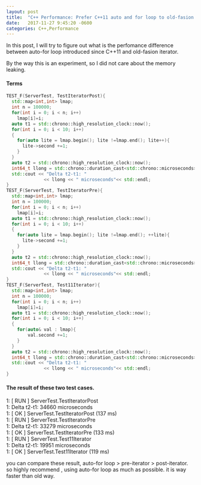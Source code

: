 ```yaml
---
layout: post
title:  "C++ Performance: Prefer C++11 auto and for loop to old-fasion iterator loop  "
date:   2017-11-27 9:45:20 -0600
categories: C++,Performance
---
```

In this post, I will try to figure out what is the perfomance difference between auto-for loop introduced since C++11 and old-fasion iterator.  

By the way this is an experiment, so I did not care about the memory leaking.

#### Terms  

```cpp
TEST_F(ServerTest, TestIteratorPost){
  std::map<int,int> lmap;
  int n = 100000;
  for(int i = 0; i < n; i++)
    lmap[i]=i;
  auto t1 = std::chrono::high_resolution_clock::now();
  for(int i = 0; i < 10; i++)
  {
    for(auto lite = lmap.begin(); lite !=lmap.end(); lite++){
      lite->second +=1;
    }
  }
  auto t2 = std::chrono::high_resolution_clock::now();
  int64_t llong = std::chrono::duration_cast<std::chrono::microseconds>(t2 - t1).count() ;
  std::cout << "Delta t2-t1: " 
              << llong << " microseconds"<< std::endl;
}
TEST_F(ServerTest, TestIteratorPre){
  std::map<int,int> lmap;
  int n = 100000;
  for(int i = 0; i < n; i++)
    lmap[i]=i;
  auto t1 = std::chrono::high_resolution_clock::now();
  for(int i = 0; i < 10; i++)
  {
    for(auto lite = lmap.begin(); lite !=lmap.end(); ++lite){
      lite->second +=1;
    }
  }
  auto t2 = std::chrono::high_resolution_clock::now();
  int64_t llong = std::chrono::duration_cast<std::chrono::microseconds>(t2 - t1).count() ;
  std::cout << "Delta t2-t1: " 
              << llong << " microseconds"<< std::endl;
}
TEST_F(ServerTest, Test11Iterator){
  std::map<int,int> lmap;
  int n = 100000;
  for(int i = 0; i < n; i++)
    lmap[i]=i;
  auto t1 = std::chrono::high_resolution_clock::now();
  for(int i = 0; i < 10; i++)
  {
    for(auto& val : lmap){
        val.second +=1;
    }
  }
  auto t2 = std::chrono::high_resolution_clock::now();
  int64_t llong = std::chrono::duration_cast<std::chrono::microseconds>(t2 - t1).count() ;
  std::cout << "Delta t2-t1: " 
              << llong << " microseconds"<< std::endl;
}
```
#### The result of these two test cases.


1: [ RUN      ] ServerTest.TestIteratorPost  
1: Delta t2-t1: 34660 microseconds  
1: [       OK ] ServerTest.TestIteratorPost (137 ms)  
1: [ RUN      ] ServerTest.TestIteratorPre  
1: Delta t2-t1: 33279 microseconds  
1: [       OK ] ServerTest.TestIteratorPre (133 ms)  
1: [ RUN      ] ServerTest.Test11Iterator  
1: Delta t2-t1: 19951 microseconds  
1: [       OK ] ServerTest.Test11Iterator (119 ms)  


you can compare these result, auto-for loop > pre-iterator > post-iterator.
so highly recommend , using auto-for loop as much as possible. it is way faster than old way.



